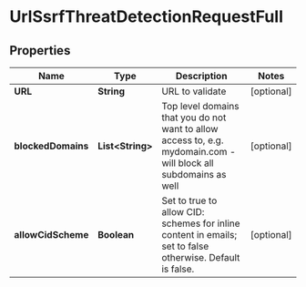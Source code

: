 
# UrlSsrfThreatDetectionRequestFull

## Properties
Name | Type | Description | Notes
------------ | ------------- | ------------- | -------------
**URL** | **String** | URL to validate |  [optional]
**blockedDomains** | **List&lt;String&gt;** | Top level domains that you do not want to allow access to, e.g. mydomain.com - will block all subdomains as well |  [optional]
**allowCidScheme** | **Boolean** | Set to true to allow CID: schemes for inline content in emails; set to false otherwise.  Default is false. |  [optional]



